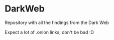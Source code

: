 # DarkWeb
Repository with all the findings from the Dark Web

Expect a lot of .onion links, don't be bad :D
